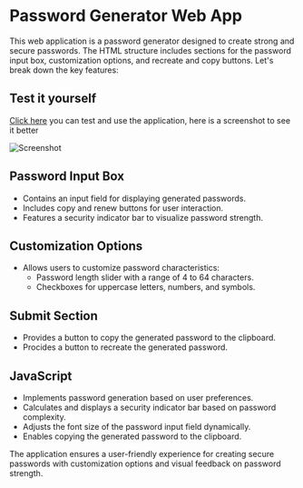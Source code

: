 
# Password Generator Web App

This web application is a password generator designed to create strong and secure passwords. The HTML structure includes sections for the password input box, customization options, and recreate and copy buttons. Let's break down the key features:

## Test it yourself
[Click here](https://fs-kayky.github.io/Password-Generator/) you can test and use the application, here is a screenshot to see it better


![Screenshot](https://i.imgur.com/jItJ8cH.png)


## Password Input Box
- Contains an input field for displaying generated passwords.
- Includes copy and renew buttons for user interaction.
- Features a security indicator bar to visualize password strength.

## Customization Options
- Allows users to customize password characteristics:
  - Password length slider with a range of 4 to 64 characters.
  - Checkboxes for uppercase letters, numbers, and symbols.

## Submit Section
- Provides a button to copy the generated password to the clipboard.
- Procides a button to recreate the generated password.

## JavaScript
- Implements password generation based on user preferences.
- Calculates and displays a security indicator bar based on password complexity.
- Adjusts the font size of the password input field dynamically.
- Enables copying the generated password to the clipboard.

The application ensures a user-friendly experience for creating secure passwords with customization options and visual feedback on password strength.

